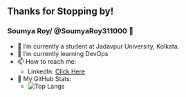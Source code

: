 ## Thanks for Stopping by!

### Soumya Roy/ @SoumyaRoy311000 👋

- 🔭 I’m currently a student at Jadavpur University, Kolkata.
- 🌱 I’m currently learning DevOps
- 📫 How to reach me:
    - LinkedIn: [Click Here](https://www.linkedin.com/in/soumya-roy-07484b237)
- :receipt: My GitHub Stats:
    - ![Top Langs](https://github-readme-stats.vercel.app/api/top-langs/?username=SoumyaRoy311000&theme=tokyonight)
